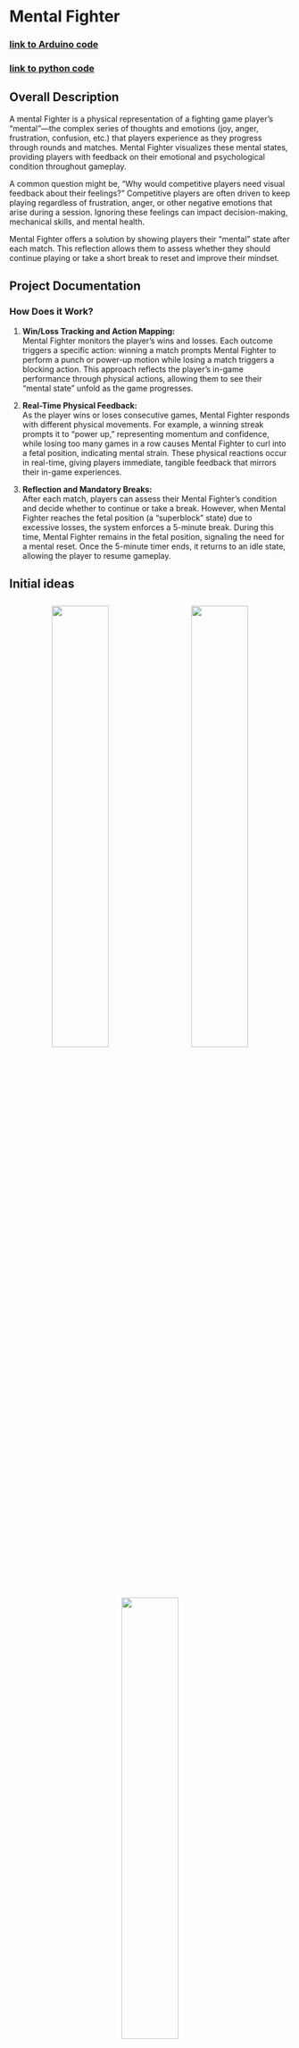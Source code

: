 # Mental Fighter 

### [link to Arduino code](https://github.com/AmanH41/CPSC599A3DOC/blob/cc9605b9d78068a5d29ef69d67d70569dc6ad710/A3.ino)
### [link to python code](https://github.com/AmanH41/CPSC599A3DOC/blob/cc9605b9d78068a5d29ef69d67d70569dc6ad710/599A3payerData.py)


## Overall Description
A mental Fighter is a physical representation of a fighting game player’s “mental”—the complex series of thoughts and emotions (joy, anger, frustration, confusion, etc.) that players experience as they progress through rounds and matches. Mental Fighter visualizes these mental states, providing players with feedback on their emotional and psychological condition throughout gameplay.

A common question might be, “Why would competitive players need visual feedback about their feelings?” Competitive players are often driven to keep playing regardless of frustration, anger, or other negative emotions that arise during a session. Ignoring these feelings can impact decision-making, mechanical skills, and mental health.

Mental Fighter offers a solution by showing players their “mental” state after each match. This reflection allows them to assess whether they should continue playing or take a short break to reset and improve their mindset.
## Project Documentation 
### How Does it Work?

1. **Win/Loss Tracking and Action Mapping:**  
Mental Fighter monitors the player’s wins and losses. Each outcome triggers a specific action: winning a match prompts Mental Fighter to perform a punch or power-up motion while losing a match triggers a blocking action. This approach reflects the player’s in-game performance through physical actions, allowing them to see their “mental state” unfold as the game progresses.

2. **Real-Time Physical Feedback:**  
As the player wins or loses consecutive games, Mental Fighter responds with different physical movements. For example, a winning streak prompts it to “power up,” representing momentum and confidence, while losing too many games in a row causes Mental Fighter to curl into a fetal position, indicating mental strain. These physical reactions occur in real-time, giving players immediate, tangible feedback that mirrors their in-game experiences.

3. **Reflection and Mandatory Breaks:**  
After each match, players can assess their Mental Fighter’s condition and decide whether to continue or take a break. However, when Mental Fighter reaches the fetal position (a “superblock” state) due to excessive losses, the system enforces a 5-minute break. During this time, Mental Fighter remains in the fetal position, signaling the need for a mental reset. Once the 5-minute timer ends, it returns to an idle state, allowing the player to resume gameplay.


## Initial ideas
<div style="text-align: center;">
    <img src="CPSC599A2Images/Assignment 2_241106_215100_1.jpg" style="width: 45%; height: auto; display: inline-block; margin: 10px;">
   <img src="CPSC599A2Images/Assignment 2_241106_215100_2.jpg" style="width: 45%; height: auto; display: inline-block; margin: 10px;">
    <img src="CPSC599A2Images/Assignment 2_241106_215100_3.jpg" style="width: 45%; height: auto; display: inline-block; margin: 10px;">
   <p> Initially, my ideas centered around creating a figure that would move based on some form of data—though I wasn't sure at the time what that data would represent. Other concepts included a physical representation of a person’s mental state, embodied by a “brain” that would animate, and a robot with hotspots around its body that would move or glow in response to data inputs.

As I refined these ideas, I focused more on concepts inspired by my passion for fighting games and competitive spirit. This led me to develop ideas that capture that drive, translating the emotional and mental intensity of gameplay into physical actions and expressions.</p>
</div>

## Upgrade ideas
<div style="text-align: center;">
    <img src="CPSC599A2Images/A2 iteration_241118_191831_2 (1).jpg" style="width: 45%; height: auto; display: inline-block; margin: 10px;">
    
   <p> When brainstorming iteration ideas for Mental Stack, most concepts leaned more toward software than hardware. In my view, the embodiment I had built didn’t require significant upgrades but could have benefited from enhancements like adding lights or possibly upgrading the material to a 3D-printed body. The layout of Mental Fighter worked well and didn’t require any dramatic changes. The major improvements I envisioned included game integration, where Mental Fighter would respond autonomously to in-game data rather than relying on manual win/loss inputs, and adding sound effects to accompany the animations. </p>
</div>

## Prototypes 
<style>
  .prototype-images {
    width: auto;           /* Allow width to scale naturally */
    height: 25rem;         /* Set a consistent height for all images */
    max-width: 55%;        /* Limit the width to a reasonable percentage */
    display: inline-block;
    margin: 10px;
  }
</style>

<div style="text-align: center;">
  <img src="CPSC599A2Images/IMG_0336.PNG" class="prototype-images">
  <img src="CPSC599A2Images/IMG_0337.PNG" class="prototype-images">
  <img src="CPSC599A2Images/IMG_0338.PNG" class="prototype-images">
  <img src="CPSC599A2Images/IMG_0339.PNG" class="prototype-images">
  <p>
These early prototypes explored using a single servo to control the entire arm for punch and block actions. Initially, controlling the shoulder/upper arm was straightforward, but getting the forearm to move smoothly was challenging. I rigged a mechanism to keep the fist vertical relative to the shoulder, allowing it to transition easily between punch and block positions. However, the main issue was friction: as the arm moved horizontally, it often got caught on the edges of the cardboard base due to the angle and stability of the structure.

To reduce friction, I added tape, which helped when moving the arm manually. However, the servo motor couldn’t push and pull the arm effectively, as the structure’s alignment wasn’t precise enough, causing it to snag at certain points. The second prototype was essentially a 3D version of the first, which I hoped would have greater structural integrity. However, testing revealed similar issues with friction and alignment, preventing smooth movement.</p>
</div>

<div style="text-align: center;">
  <img src="CPSC599A2Images/IMG_0340.PNG" class="prototype-images">
  <img src="CPSC599A2Images/IMG_0341.PNG" class="prototype-images">
  <img src="CPSC599A2Images/IMG_0342.PNG" class="prototype-images">
  <img src="CPSC599A2Images/IMG_0343.PNG" class="prototype-images">
  <p>The third prototype served as a precursor to the final version. In this iteration, I decided to add an internal servo specifically for moving the forearm, which allowed for greater control of the entire arm and provided additional options for expressive actions.

For the final version, I further enhanced the design by adding legs, as the torso alone felt incomplete. The legs now contribute to the “block” and “super block” animations, creating a more dynamic range of expressions and enabling potential future features, like kicks. With a more humanoid figure in place, I also added a head to complete the design and give Mental Fighter a fully rounded appearance.</p>
</div>

## Final Version
<div style="text-align: center;">
<img src="CPSC599A2Images/mental_fighter.JPG" style="width: 65%; height: auto; display: inline-block; margin: 10px;">
<p>For A3, the main improvement involved giving Mental Fighter a new paint job to make it resemble a fighting game character, specifically Ryu from Street Fighter. This change was intended to enhance the character's robustness and align its design    
with the project's story. </p>
</div>

### Circuit Schematic Diagram
<div style="text-align: center;">
  <img src="CPSC599A2Images/CPSC599A2Circuit.PNG" style="width: 85%; height: auto; display: inline-block; margin: 10px;">
</div>

### Demo Video [link to video](https://youtu.be/mXJikWVIHtw)
<div style="text-align: center;">
  <iframe 
    width="600px" 
    height="auto" 
    src="https://www.youtube.com/embed/mXJikWVIHtw" 
    title="YouTube video player" 
    frameborder="0" 
    allow="accelerometer; autoplay; clipboard-write; encrypted-media; gyroscope; picture-in-picture" 
    allowfullscreen>
  </iframe>
</div>


## Refrence 
<a href="https://docs.arduino.cc/learn/electronics/servo-motors/">Guide for servo motors </a><br>
<a href="https://www.youtube.com/watch?v=tF3-zdU4qhw&ab_channel=TD_Sculptures%26Crafts">tutorial helped with building mental fighters body </a><br>
<a href="https://www.youtube.com/watch?v=4tjkLSWzl_g&list=PL9ZvIWB2N7tS1Q2JEs3H-poSWc0xKp8f8&ab_channel=PaperPatriot">this tutorial also helped with building mental fighters body </a>
<a href="https://www.youtube.com/watch?v=XVv6mJpFOb0&t=2884s&ab_channel=freeCodeCamp.org">tutorial on how to scrap data of website</a>

